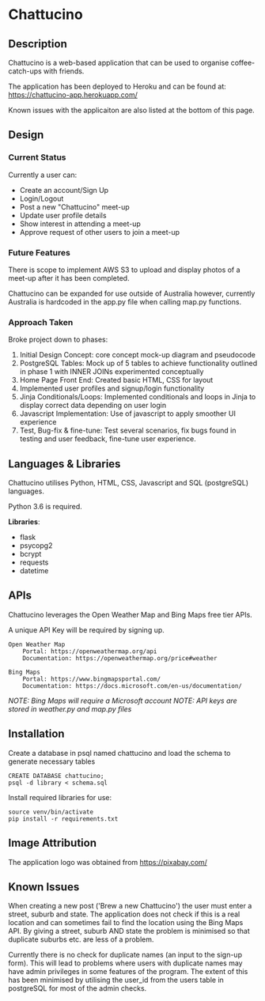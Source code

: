 # Chattucino

## Description
Chattucino is a web-based application that can be used to organise coffee-catch-ups with friends.

The application has been deployed to Heroku and can be found at:
    https://chattucino-app.herokuapp.com/

Known issues with the applicaiton are also listed at the bottom of this page.

## Design
### **Current Status**
Currently a user can:
* Create an account/Sign Up
* Login/Logout
* Post a new "Chattucino" meet-up
* Update user profile details
* Show interest in attending a meet-up
* Approve request of other users to join a meet-up

### **Future Features**
There is scope to implement AWS S3 to upload and display photos of a meet-up after it has been completed.

Chattucino can be expanded for use outside of Australia however, currently Australia is hardcoded in the app.py file when calling map.py functions.

### Approach Taken
Broke project down to phases:
1. Initial Design Concept: core concept mock-up diagram and pseudocode
2. PostgreSQL Tables: Mock up of 5 tables to achieve functionality outlined in phase 1 with INNER JOINs experimented conceptually
3. Home Page Front End: Created basic HTML, CSS for layout
4. Implemented user profiles and signup/login functionality
5. Jinja Conditionals/Loops: Implemented conditionals and loops in Jinja to display correct data depending on user login
6. Javascript Implementation: Use of javascript to apply smoother UI experience
7. Test, Bug-fix & fine-tune: Test several scenarios, fix bugs found in testing and user feedback, fine-tune user experience.

## Languages & Libraries
Chattucino utilises Python, HTML, CSS, Javascript and SQL (postgreSQL) languages. 

Python 3.6 is required.

**Libraries**:
* flask
* psycopg2
* bcrypt
* requests
* datetime

## APIs
Chattucino leverages the Open Weather Map and Bing Maps free tier APIs.

A unique API Key will be required by signing up. 

    Open Weather Map
        Portal: https://openweathermap.org/api
        Documentation: https://openweathermap.org/price#weather

    Bing Maps 
        Portal: https://www.bingmapsportal.com/
        Documentation: https://docs.microsoft.com/en-us/documentation/


_NOTE: Bing Maps will require a Microsoft account_
_NOTE: API keys are stored in weather.py and map.py files_

## Installation
Create a database in psql named chattucino and load the schema to generate necessary tables

    CREATE DATABASE chattucino;
    psql -d library < schema.sql

Install required libraries for use:

    source venv/bin/activate
    pip install -r requirements.txt

## Image Attribution
The application logo was obtained from https://pixabay.com/

## Known Issues
When creating a new post ('Brew a new Chattucino') the user must enter a street, suburb and state. The application does not check if this is a real location and can sometimes fail to find the location using the Bing Maps API. By giving a street, suburb AND state the problem is minimised so that duplicate suburbs etc. are less of a problem.

Currently there is no check for duplicate names (an input to the sign-up form). This will lead to problems where users with duplicate names may have admin privileges in some features of the program. The extent of this has been minimised by utilising the user_id from the users table in postgreSQL for most of the admin checks. 
